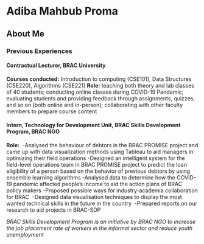 # Adiba Mahbub Proma
## About Me 
### Previous Experiences

#### Contractual Lecturer, BRAC University  
**Courses conducted:** Introduction to computing (CSE101), Data Structures (CSE220), Algorithms (CSE221)
**Role:** teaching both theory and lab classes of 40 students; conducting online classes during COVID-19 Pandemic; evaluating students and providing feedback through assignments, quizzes, and so on (both online and in-person); collaborating with other faculty members to prepare course content

#### Intern, Technology for Development Unit, BRAC Skills Development Program, BRAC NGO
**Role:** 
-Analysed the behaviour of debtors in the BRAC PROMISE project and came up with data visualization methods using Tableau to aid managers in optimizing their field operations
-Designed an intelligent system for the field-level operations team in BRAC PROMISE project to predict the loan eligibility of a person based on the behavior of previous debtors by using ensemble learning algorithms
-Analysed data to determine how the COVID-19 pandemic affected people’s income to aid the action plans of BRAC policy makers
-Proposed possible ways for industry-academia collaboration for BRAC 
-Designed data visualisation techniques to display the most wanted technical skills in the future in the country 
-Prepared reports on our research to aid projects in BRAC-SDP

*BRAC Skills Development Program is an initiative by BRAC NGO to increase the job placement rate of workers in the informal sector and reduce youth unemployment*
